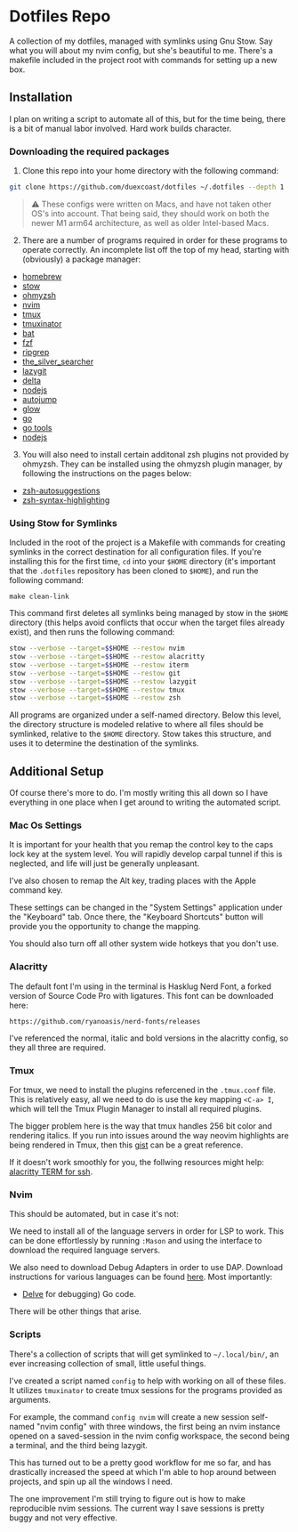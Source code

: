 # Dotfiles Repo

A collection of my dotfiles, managed with symlinks using Gnu Stow. Say what you
will about my nvim config, but she's beautiful to me. There's a makefile included
in the project root with commands for setting up a new box.

## Installation

I plan on writing a script to automate all of this, but for the time being, there
is a bit of manual labor involved. Hard work builds character.

### Downloading the required packages

1. Clone this repo into your home directory with the following command:

```bash
git clone https://github.com/duexcoast/dotfiles ~/.dotfiles --depth 1
```


> :warning: These configs were written on Macs, and have not taken other OS's into
> account. That being said, they should work on both the newer M1 arm64 architecture,
> as well as older Intel-based Macs.


2.  There are a number of programs required in order for these programs to operate
    correctly. An incomplete list off the top of my head, starting with (obviously) a
    package manager:

- [homebrew](https://brew.sh/)
- [stow](https://github.com/aspiers/stow)
- [ohmyzsh](https://github.com/ohmyzsh/ohmyzsh)
- [nvim](https://github.com/neovim/neovim)
- [tmux](https://github.com/tmux/tmux)
- [tmuxinator](https://formulae.brew.sh/formula/tmuxinator)
- [bat](https://github.com/sharkdp/bat)
- [fzf](https://github.com/junegunn/fzf)
- [ripgrep](https://github.com/BurntSushi/ripgrep)
- [the_silver_searcher](https://github.com/ggreer/the_silver_searcher)
- [lazygit](https://github.com/jesseduffield/lazygit)
- [delta](https://github.com/dandavison/delta)
- [nodejs](https://github.com/nodejs/node)
- [autojump](https://github.com/wting/autojump)
- [glow](https://github.com/charmbracelet/glow)
- [go](https://github.com/golang/go)
- [go tools](https://github.com/golang/tools)
- [nodejs](https://nodejs.org/en/download/current)

3.  You will also need to install certain additonal zsh plugins not provided by
    ohmyzsh. They can be installed using the ohmyzsh plugin manager, by following
    the instructions on the pages below:

- [zsh-autosuggestions](https://github.com/zsh-users/zsh-autosuggestions/blob/master/INSTALL.md#oh-my-zsh)
- [zsh-syntax-highlighting](https://github.com/zsh-users/zsh-syntax-highlighting/blob/master/INSTALL.md)

### Using Stow for Symlinks

Included in the root of the project is a Makefile with commands for creating symlinks
in the correct destination for all configuration files. If you're installing this
for the first time, `cd` into your `$HOME` directory (it's important that the
`.dotfiles` repository has been cloned to `$HOME`), and run the following command:

```
make clean-link
```

This command first deletes all symlinks being managed by stow in the `$HOME`
directory (this helps avoid conflicts that occur when the target files already
exist), and then runs the following command:

```bash
stow --verbose --target=$$HOME --restow nvim
stow --verbose --target=$$HOME --restow alacritty
stow --verbose --target=$$HOME --restow iterm
stow --verbose --target=$$HOME --restow git
stow --verbose --target=$$HOME --restow lazygit
stow --verbose --target=$$HOME --restow tmux
stow --verbose --target=$$HOME --restow zsh
```

All programs are organized under a self-named directory. Below this level, the
directory structure is modeled relative to where all files should be symlinked,
relative to the `$HOME` directory. Stow takes this structure, and uses it to
determine the destination of the symlinks.

## Additional Setup

Of course there's more to do. I'm mostly writing this all down so I have everything
in one place when I get around to writing the automated script.

### Mac Os Settings

It is important for your health that you remap the control key to the caps lock
key at the system level. You will rapidly develop carpal tunnel if this is
neglected, and life will just be generally unpleasant.

I've also chosen to remap the Alt key, trading places with the Apple command key.

These settings can be changed in the "System Settings" application under the
"Keyboard" tab. Once there, the "Keyboard Shortcuts" button will provide you the
opportunity to change the mapping.

You should also turn off all other system wide hotkeys that you don't use.

### Alacritty

The default font I'm using in the terminal is Hasklug Nerd Font, a forked version
of Source Code Pro with ligatures. This font can be downloaded here:

```
https://github.com/ryanoasis/nerd-fonts/releases
```

I've referenced the normal, italic and bold versions in the alacritty config, so
they all three are required.

### Tmux

For tmux, we need to install the plugins refercened in the `.tmux.conf` file. This
is relatively easy, all we need to do is use the key mapping `<C-a> I`, which will
tell the Tmux Plugin Manager to install all required plugins.

The bigger problem here is the way that tmux handles 256 bit color and rendering
italics. If you run into issues around the way neovim highlights are being rendered
in Tmux, then this [gist](https://gist.github.com/andersevenrud/015e61af2fd264371032763d4ed965b6)
can be a great reference.

If it doesn't work smoothly for you, the follwing resources might help: [alacritty
TERM for ssh](https://news.ycombinator.com/item?id=27076282).

### Nvim

This should be automated, but in case it's not:

We need to install all of the language servers in order for LSP to work. This can
be done effortlessly by running `:Mason` and using the interface to download the
required language servers.

We also need to download Debug Adapters in order to use DAP. Download instructions
for various languages can be found [here](https://github.com/mfussenegger/nvim-dap/wiki/Debug-Adapter-installation).
Most importantly:

- [Delve](https://github.com/go-delve/delve/tree/master/Documentation/installation) for debugging) Go code.

There will be other things that arise.

### Scripts

There's a collection of scripts that will get symlinked to `~/.local/bin/`, an ever
increasing collection of small, little useful things.

I've created a script named `config` to help with working on all of these files. It
utilizes `tmuxinator` to create tmux sessions for the programs provided as
arguments.

For example, the command `config nvim` will create a new session
self-named "nvim config" with three windows, the first being an nvim instance opened
on a saved-session in the nvim config workspace, the second being a terminal, and
the third being lazygit.

This has turned out to be a pretty good workflow for me so far, and has drastically
increased the speed at which I'm able to hop around between projects, and spin up
all the windows I need.

The one improvement I'm still trying to figure out is how to make reproducible nvim
sessions. The current way I save sessions is pretty buggy and not very effective.
